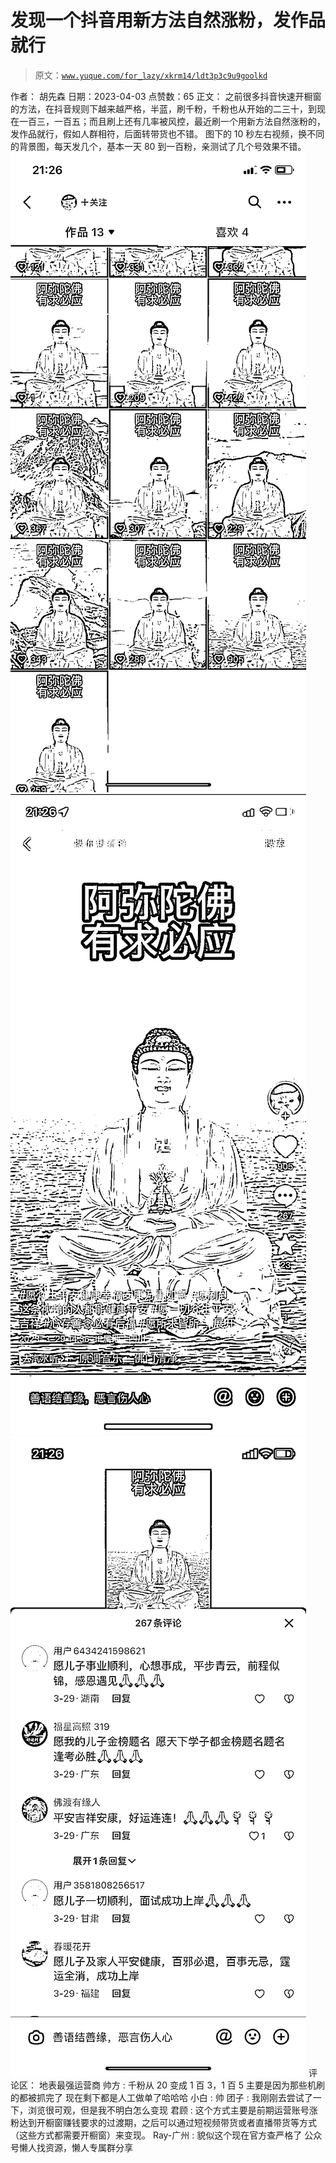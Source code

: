 # 发现一个抖音用新方法自然涨粉，发作品就行

> 原文：[`www.yuque.com/for_lazy/xkrm14/ldt3p3c9u9goolkd`](https://www.yuque.com/for_lazy/xkrm14/ldt3p3c9u9goolkd)

<ne-p id="u3ffc9c54" data-lake-id="u3ffc9c54">作者： 胡先森</ne-p> <ne-p id="u153e13af" data-lake-id="u153e13af">日期：2023-04-03</ne-p> <ne-p id="ua2e6d3fe" data-lake-id="ua2e6d3fe">点赞数：65</ne-p> <ne-hole id="u78fedd38" data-lake-id="u78fedd38"><ne-card data-card-name="hr" data-card-type="block" id="xRDR1" data-event-boundary="card"><ne-p id="ub8c46bce" data-lake-id="ub8c46bce">正文：</ne-p> <ne-p id="u296734f0" data-lake-id="u296734f0">之前很多抖音快速开橱窗的方法，在抖音规则下越来越严格，半蓝，刷千粉，千粉也从开始的二三十，到现在一百三，一百五；而且刷上还有几率被风控，最近刷一个用新方法自然涨粉的，发作品就行，假如人群相符，后面转带货也不错。 图下的 10 秒左右视频，换不同的背景图，每天发几个，基本一天 80 到一百粉，亲测试了几个号效果不错。</ne-p> <ne-p id="ufe1615f4" data-lake-id="ufe1615f4"><ne-card data-card-name="image" data-card-type="inline" id="bOAgr" data-event-boundary="card">![](img/39d366ed6166f0982af706e768f15c0a.png)</ne-card></ne-p> <ne-p id="u7f85d0d9" data-lake-id="u7f85d0d9"><ne-card data-card-name="image" data-card-type="inline" id="d8D9b" data-event-boundary="card">![](img/a51bce757582b5c2f97fbf633b10ad5c.png)  <ne-p id="ue7e483b1" data-lake-id="ue7e483b1"><ne-card data-card-name="image" data-card-type="inline" id="H4b6b" data-event-boundary="card">![](img/9c226b442c48b25da5d9c5601446df6f.png)  <ne-hole id="ua2de71c8" data-lake-id="ua2de71c8"><ne-card data-card-name="hr" data-card-type="block" id="yicqD" data-event-boundary="card"><ne-p id="u18def88c" data-lake-id="u18def88c">评论区：</ne-p> <ne-p id="u1624ecd3" data-lake-id="u1624ecd3">地表最强运营商 帅方 : 千粉从 20 变成 1 百 3，1 百 5 主要是因为那些机刷的都被抓完了 现在剩下都是人工做单了哈哈哈</ne-p> <ne-p id="ubb0477ba" data-lake-id="ubb0477ba">小白 : 帅</ne-p> <ne-p id="u10c76b30" data-lake-id="u10c76b30">团子 : 我刚刚去尝试了一下，浏览很可观，但是我不明白怎么变现</ne-p> <ne-p id="u56352eec" data-lake-id="u56352eec">君顾 : 这个方式主要是前期运营账号涨粉达到开橱窗赚钱要求的过渡期，之后可以通过短视频带货或者直播带货等方式（这些方式都需要开橱窗）来变现。</ne-p> <ne-p id="ud9062b97" data-lake-id="ud9062b97">Ray-广州 : 貌似这个现在官方查严格了</ne-p> <ne-hole id="u28f8ec49" data-lake-id="u28f8ec49"><ne-card data-card-name="hr" data-card-type="block" id="d1WNq" data-event-boundary="card"><ne-p id="ucc66fc8a" data-lake-id="ucc66fc8a">公众号懒人找资源，懒人专属群分享</ne-p></ne-card></ne-hole></ne-card></ne-hole></ne-card></ne-p></ne-card></ne-p></ne-card></ne-hole>